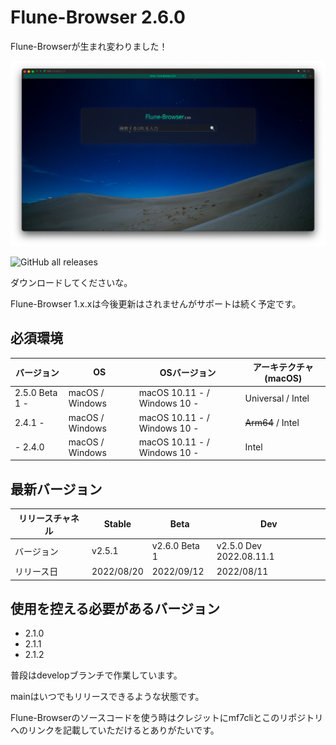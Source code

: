 # Flune-Browser 2.6.0

Flune-Browserが生まれ変わりました！

![](./other_data/screenshot-2.3.0-dev-2022.06.29.1.png)

![GitHub all releases](https://img.shields.io/github/downloads/mf-3d/flune-browser/total?style=for-the-badge)

ダウンロードしてくださいな。


Flune-Browser 1.x.xは今後更新はされませんがサポートは続く予定です。
## 必須環境
| バージョン        |       OS        |         OSバージョン         |     アーキテクチャ(macOS)      |
|-----------------|-----------------|-----------------------------|-----------------------------|
|2.5.0 Beta 1 -   | macOS / Windows |macOS 10.11 - / Windows 10 - | Universal / Intel           |
|2.4.1 -          | macOS / Windows |macOS 10.11 - / Windows 10 - | ~~Arm64~~ / Intel           |
|- 2.4.0          | macOS / Windows |macOS 10.11 - / Windows 10 - | Intel                       |

## 最新バージョン
|リリースチャネル |  Stable  |     Beta    |          Dev          |
|--------------|----------|-------------|-----------------------|
|   バージョン   |  v2.5.1  |v2.6.0 Beta 1|v2.5.0 Dev 2022.08.11.1|
|   リリース日   |2022/08/20| 2022/09/12  |      2022/08/11       |

## 使用を控える必要があるバージョン
- 2.1.0
- 2.1.1
- 2.1.2

普段はdevelopブランチで作業しています。

mainはいつでもリリースできるような状態です。

Flune-Browserのソースコードを使う時はクレジットにmf7cliとこのリポジトリへのリンクを記載していただけるとありがたいです。

